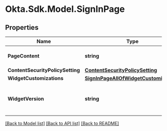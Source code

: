 # Okta.Sdk.Model.SignInPage

## Properties

Name | Type | Description | Notes
------------ | ------------- | ------------- | -------------
**PageContent** | **string** | The HTML for the page | [optional] 
**ContentSecurityPolicySetting** | [**ContentSecurityPolicySetting**](ContentSecurityPolicySetting.md) |  | [optional] 
**WidgetCustomizations** | [**SignInPageAllOfWidgetCustomizations**](SignInPageAllOfWidgetCustomizations.md) |  | [optional] 
**WidgetVersion** | **string** | The version specified as a [Semantic Version](https://semver.org/). | [optional] 

[[Back to Model list]](../README.md#documentation-for-models) [[Back to API list]](../README.md#documentation-for-api-endpoints) [[Back to README]](../README.md)

